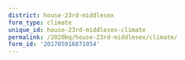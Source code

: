 ```yaml
---
district: house-23rd-middlesex
form_type: climate
unique_id: house-23rd-middlesex-climate
permalink: /2020bq/house-23rd-middlesex/climate/
form_id: '201705916871054'
---
```

